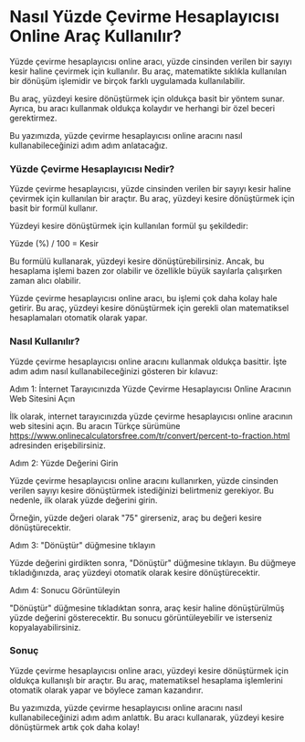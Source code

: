 Nasıl Yüzde Çevirme Hesaplayıcısı Online Araç Kullanılır?
=========================================================

Yüzde çevirme hesaplayıcısı online aracı, yüzde cinsinden verilen bir sayıyı kesir haline çevirmek için kullanılır. Bu araç, matematikte sıklıkla kullanılan bir dönüşüm işlemidir ve birçok farklı uygulamada kullanılabilir.

Bu araç, yüzdeyi kesire dönüştürmek için oldukça basit bir yöntem sunar. Ayrıca, bu aracı kullanmak oldukça kolaydır ve herhangi bir özel beceri gerektirmez.

Bu yazımızda, yüzde çevirme hesaplayıcısı online aracını nasıl kullanabileceğinizi adım adım anlatacağız.

### Yüzde Çevirme Hesaplayıcısı Nedir?

Yüzde çevirme hesaplayıcısı, yüzde cinsinden verilen bir sayıyı kesir haline çevirmek için kullanılan bir araçtır. Bu araç, yüzdeyi kesire dönüştürmek için basit bir formül kullanır.

Yüzdeyi kesire dönüştürmek için kullanılan formül şu şekildedir:

Yüzde (%) / 100 = Kesir

Bu formülü kullanarak, yüzdeyi kesire dönüştürebilirsiniz. Ancak, bu hesaplama işlemi bazen zor olabilir ve özellikle büyük sayılarla çalışırken zaman alıcı olabilir.

Yüzde çevirme hesaplayıcısı online aracı, bu işlemi çok daha kolay hale getirir. Bu araç, yüzdeyi kesire dönüştürmek için gerekli olan matematiksel hesaplamaları otomatik olarak yapar.

### Nasıl Kullanılır?

Yüzde çevirme hesaplayıcısı online aracını kullanmak oldukça basittir. İşte adım adım nasıl kullanabileceğinizi gösteren bir kılavuz:

Adım 1: İnternet Tarayıcınızda Yüzde Çevirme Hesaplayıcısı Online Aracının Web Sitesini Açın

İlk olarak, internet tarayıcınızda yüzde çevirme hesaplayıcısı online aracının web sitesini açın. Bu aracın Türkçe sürümüne <https://www.onlinecalculatorsfree.com/tr/convert/percent-to-fraction.html> adresinden erişebilirsiniz.

Adım 2: Yüzde Değerini Girin

Yüzde çevirme hesaplayıcısı online aracını kullanırken, yüzde cinsinden verilen sayıyı kesire dönüştürmek istediğinizi belirtmeniz gerekiyor. Bu nedenle, ilk olarak yüzde değerini girin.

Örneğin, yüzde değeri olarak "75" girerseniz, araç bu değeri kesire dönüştürecektir.

Adım 3: "Dönüştür" düğmesine tıklayın

Yüzde değerini girdikten sonra, "Dönüştür" düğmesine tıklayın. Bu düğmeye tıkladığınızda, araç yüzdeyi otomatik olarak kesire dönüştürecektir.

Adım 4: Sonucu Görüntüleyin

"Dönüştür" düğmesine tıkladıktan sonra, araç kesir haline dönüştürülmüş yüzde değerini gösterecektir. Bu sonucu görüntüleyebilir ve isterseniz kopyalayabilirsiniz.

### Sonuç

Yüzde çevirme hesaplayıcısı online aracı, yüzdeyi kesire dönüştürmek için oldukça kullanışlı bir araçtır. Bu araç, matematiksel hesaplama işlemlerini otomatik olarak yapar ve böylece zaman kazandırır.

Bu yazımızda, yüzde çevirme hesaplayıcısı online aracını nasıl kullanabileceğinizi adım adım anlattık. Bu aracı kullanarak, yüzdeyi kesire dönüştürmek artık çok daha kolay!